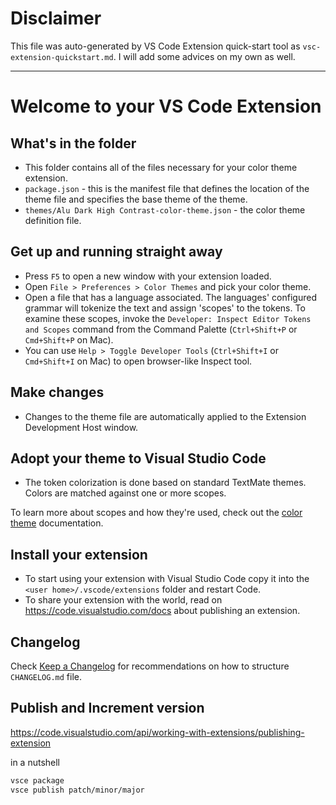 # Disclaimer

This file was auto-generated by VS Code Extension quick-start tool as `vsc-extension-quickstart.md`. I will add some advices on my own as well. 

---

# Welcome to your VS Code Extension

## What's in the folder

* This folder contains all of the files necessary for your color theme extension.
* `package.json` - this is the manifest file that defines the location of the theme file and specifies the base theme of the theme.
* `themes/Alu Dark High Contrast-color-theme.json` - the color theme definition file.

## Get up and running straight away

* Press `F5` to open a new window with your extension loaded.
* Open `File > Preferences > Color Themes` and pick your color theme.
* Open a file that has a language associated. The languages' configured grammar will tokenize the text and assign 'scopes' to the tokens. To examine these scopes, invoke the `Developer: Inspect Editor Tokens and Scopes` command from the Command Palette (`Ctrl+Shift+P` or `Cmd+Shift+P` on Mac).
* You can use `Help > Toggle Developer Tools` (`Ctrl+Shift+I` or `Cmd+Shift+I` on Mac) to open browser-like Inspect tool.

## Make changes

* Changes to the theme file are automatically applied to the Extension Development Host window.

## Adopt your theme to Visual Studio Code

* The token colorization is done based on standard TextMate themes. Colors are matched against one or more scopes.

To learn more about scopes and how they're used, check out the [color theme](https://code.visualstudio.com/api/extension-guides/color-theme) documentation.

## Install your extension

* To start using your extension with Visual Studio Code copy it into the `<user home>/.vscode/extensions` folder and restart Code.
* To share your extension with the world, read on https://code.visualstudio.com/docs about publishing an extension.

## Changelog

Check [Keep a Changelog](http://keepachangelog.com/) for recommendations on how to structure `CHANGELOG.md` file.

## Publish and Increment version 

https://code.visualstudio.com/api/working-with-extensions/publishing-extension

in a nutshell 

```bash
vsce package
vsce publish patch/minor/major
```